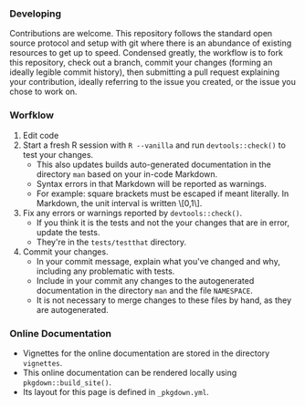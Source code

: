 ### Developing

Contributions are welcome. This repository follows the standard open source protocol and setup with git where there is an abundance of existing resources to get up to speed. Condensed greatly, the workflow is to fork this repository, check out a branch, commit your changes (forming an ideally legible commit history), then submitting a pull request explaining your contribution, ideally referring to the issue you created, or the issue you chose to work on.


### Worfklow

1. Edit code
2. Start a fresh R session with `R --vanilla` and run `devtools::check()` to test your changes. 
   - This also updates builds auto-generated documentation in the directory `man` based on your in-code Markdown. 
   - Syntax errors in that Markdown will be reported as warnings.
   - For example: square brackets must be escaped if meant literally. In Markdown, the unit interval is written \\[0,1\\].
3. Fix any errors or warnings reported by `devtools::check()`. 
   - If you think it is the tests and not the your changes that are in error, update the tests.
   - They're in the `tests/testthat` directory.
4. Commit your changes. 
   - In your commit message, explain what you've changed and why, including any problematic with tests.
   - Include in your commit any changes to the autogenerated documentation in the directory `man` and the file `NAMESPACE`. 
   - It is not necessary to merge changes to these files by hand, as they are autogenerated.

### Online Documentation
- Vignettes for the online documentation are stored in the directory `vignettes`. 
- This online documentation can be rendered locally using `pkgdown::build_site()`. 
- Its layout for this page is defined in `_pkgdown.yml`.
